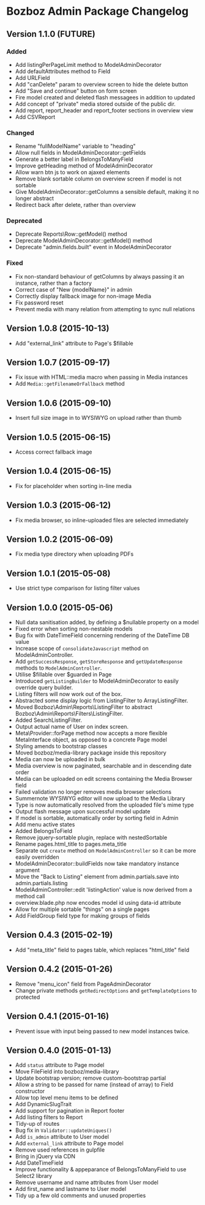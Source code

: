 # Bozboz Admin Package Changelog

## Version 1.1.0 (FUTURE)

### Added
-   Add listingPerPageLimit method to ModelAdminDecorator
-   Add defaultAttributes method to Field
-   Add URLField
-   Add "canDelete" param to overview screen to hide the delete button
-   Add "Save and continue" button on form screen
-   Fire model created and deleted flash messagees in addition to updated
-   Add concept of "private" media stored outside of the public dir.
-   Add report, report_header and report_footer sections in overview view
-   Add CSVReport

### Changed
-   Rename "fullModelName" variable to "heading"
-   Allow null fields in ModelAdminDecorator::getFields
-   Generate a better label in BelongsToManyField
-   Improve getHeading method of ModelAdminDecorator
-   Allow warn btn js to work on ajaxed elements
-   Remove blank sortable column on overview screen if model is not sortable
-   Give ModelAdminDecorator::getColumns a sensible default, making it no longer abstract
-   Redirect back after delete, rather than overview

### Deprecated
-   Deprecate Reports\Row::getModel() method
-   Deprecate ModelAdminDecorator::getModel() method
-   Deprecate "admin.fields.built" event in ModelAdminDecorator

### Fixed
-   Fix non-standard behaviour of getColumns by always passing it an instance,
    rather than a factory
-   Correct case of "New {modelName}" in admin
-   Correctly display fallback image for non-image Media
-   Fix password reset
-   Prevent media with many relation from attempting to sync null relations


## Version 1.0.8 (2015-10-13)
-   Add "external_link" attribute to Page's $fillable


## Version 1.0.7 (2015-09-17)
-   Fix issue with HTML::media macro when passing in Media instances
-   Add `Media::getFilenameOrFallback` method


## Version 1.0.6 (2015-09-10)
-   Insert full size image in to WYSIWYG on upload rather than thumb


## Version 1.0.5 (2015-06-15)
-   Access correct fallback image


## Version 1.0.4 (2015-06-15)
-   Fix for placeholder when sorting in-line media


## Version 1.0.3 (2015-06-12)
-   Fix media browser, so inline-uploaded files are selected immediately


## Version 1.0.2 (2015-06-09)
-   Fix media type directory when uploading PDFs


## Version 1.0.1 (2015-05-08)
-   Use strict type comparison for listing filter values


## Version 1.0.0 (2015-05-06)

-   Null data sanitisation added, by defining a $nullable property on a model
-   Fixed error when sorting non-nestable models
-   Bug fix with DateTimeField concerning rendering of the DateTime DB value
-   Increase scope of `consolidateJavascript` method on ModelAdminController.
-   Add `getSuccessResponse`, `getStoreResponse` and `getUpdateResponse` methods to `ModelAdminController`.
-   Utilise $fillable over $guarded in Page
-   Introduced `getListingBuilder` to ModelAdminDecorator to easily override query builder.
-   Listing filters will now work out of the box.
-   Abstracted some display logic from ListingFilter to ArrayListingFilter.
-   Moved Bozboz\Admin\Reports\ListingFilter to abstract Bozboz\Admin\Reports\Filters\ListingFilter.
-   Added SearchListingFilter.
-   Output actual name of User on index screen.
-   Meta\Provider::forPage method now accepts a more flexible MetaInterface object, as opposed to a concrete Page model
-   Styling amends to bootstrap classes
-   Moved bozboz/media-library package inside this repository
-   Media can now be uploaded in bulk
-   Media overview is now paginated, searchable and in descending date order
-   Media can be uploaded on edit screens containing the Media Browser field
-   Failed validation no longer removes media browser selections
-   Summernote WYSIWYG editor will now upload to the Media Library
-   Type is now automatically resolved from the uploaded file's mime type
-   Output flash message upon successful model update
-   If model is sortable, automatically order by sorting field in Admin
-   Add menu active states
-   Added BelongsToField
-   Remove jquery-sortable plugin, replace with nestedSortable
-   Rename pages.html_title to pages.meta_title
-   Separate out `create` method on `ModelAdminController` so it can be more easily overridden
-   ModelAdminDecorator::buildFields now take mandatory instance argument
-   Move the "Back to Listing" element from admin.partials.save into admin.partials.listing
-   ModelAdminController::edit 'listingAction' value is now derived from a method call
-   overview.blade.php now encodes model id using data-id attribute
-   Allow for multiple sortable "things" on a single pages
-   Add FieldGroup field type for making groups of fields


## Version 0.4.3 (2015-02-19)
-   Add "meta_title" field to pages table, which replaces "html_title" field


## Version 0.4.2 (2015-01-26)

-   Remove "menu_icon" field from PageAdminDecorator
-   Change private methods `getRedirectOptions` and `getTemplateOptions` to protected


## Version 0.4.1 (2015-01-16)

-   Prevent issue with input being passed to new model instances twice.


## Version 0.4.0 (2015-01-13)

-   Add `status` attribute to Page model
-   Move FileField into bozboz/media-library
-   Update bootstrap version; remove custom-bootstrap partial
-   Allow a string to be passed for name (instead of array) to Field constructor
-   Allow top level menu items to be defined
-   Add DynamicSlugTrait
-   Add support for pagination in Report footer
-   Add listing filters to Report
-   Tidy-up of routes
-   Bug fix in `Validator::updateUniques()`
-   Add `is_admin` attribute to User model
-   Add `external_link` attribute to Page model
-   Remove used references in gulpfile
-   Bring in jQuery via CDN
-   Add DateTimeField
-   Improve functionality & appeparance of BelongsToManyField to use Select2 library
-   Remove username and name attributes from User model
-   Add first_name and lastname to User model
-   Tidy up a few old comments and unused properties
